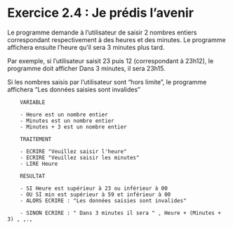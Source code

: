 # Exercice 2.4 : Je prédis l’avenir

Le programme demande à l’utilisateur de saisir 2 nombres entiers correspondant respectivement à des heures et des minutes. Le programme affichera ensuite l’heure qu’il sera 3 minutes plus tard.

Par exemple, si l’utilisateur saisit 23 puis 12 (correspondant à 23h12), le programme doit afficher Dans 3 minutes, il sera 23h15.

Si les nombres saisis par l’utilisateur sont “hors limite”, le programme affichera “Les données saisies sont invalides”

```
	VARIABLE
	
	- Heure est un nombre entier
	- Minutes est un nombre entier
	- Minutes + 3 est un nombre entier
	
	TRAITEMENT
	
	- ECRIRE "Veuillez saisir l'heure" 
	- ECRIRE "Veuillez saisir les minutes" 
	- LIRE Heure
	
	RESULTAT 
	
	- SI Heure est supérieur à 23 ou inférieur à 00 
	- OU SI min est supérieur à 59 et inférieur à 00
	- ALORS ECRIRE : "Les données saisies sont invalides"
	
	- SINON ECRIRE : " Dans 3 minutes il sera " , Heure + (Minutes + 3) , ,.,